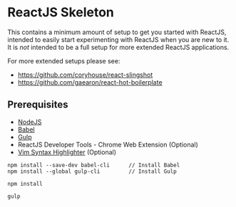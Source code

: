 # ReactJS Skeleton
This contains a minimum amount of setup to get you started with ReactJS, intended to easily start experimenting with ReactJS when you are new to it. It is *not* intended to be a full setup for more extended ReactJS applications.

For more extended setups please see:

* https://github.com/coryhouse/react-slingshot
* https://github.com/gaearon/react-hot-boilerplate

## Prerequisites
* [NodeJS](https://nodejs.org/en/)
* [Babel](http://babeljs.io/)
* [Gulp](http://babeljs.io/)
* ReactJS Developer Tools - Chrome Web Extension (Optional)
* [Vim Syntax Highlighter](https://github.com/mxw/vim-jsx) (Optional)


```
npm install --save-dev babel-cli      // Install Babel
npm install --global gulp-cli         // Install Gulp

npm install

gulp
```
